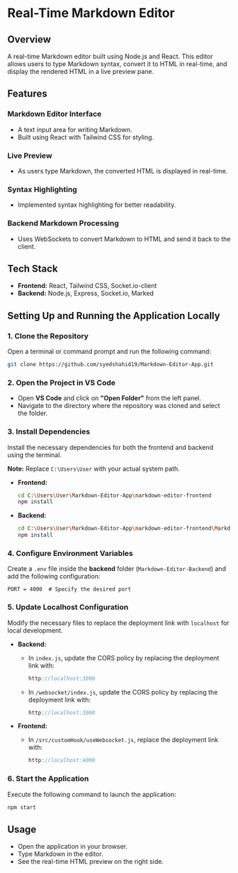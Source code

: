 # Real-Time Markdown Editor

## Overview
A real-time Markdown editor built using Node.js and React. This editor allows users to type Markdown syntax, convert it to HTML in real-time, and display the rendered HTML in a live preview pane.

## Features

### Markdown Editor Interface
- A text input area for writing Markdown.
- Built using React with Tailwind CSS for styling.

### Live Preview
- As users type Markdown, the converted HTML is displayed in real-time.

### Syntax Highlighting
- Implemented syntax highlighting for better readability.

### Backend Markdown Processing
- Uses WebSockets to convert Markdown to HTML and send it back to the client.

## Tech Stack
- **Frontend:** React, Tailwind CSS, Socket.io-client
- **Backend:** Node.js, Express, Socket.io, Marked

## **Setting Up and Running the Application Locally**

### **1. Clone the Repository**
Open a terminal or command prompt and run the following command:
```bash
git clone https://github.com/syedshahid19/Markdown-Editor-App.git
```

### **2. Open the Project in VS Code**
- Open **VS Code** and click on **"Open Folder"** from the left panel.
- Navigate to the directory where the repository was cloned and select the folder.

### **3. Install Dependencies**
Install the necessary dependencies for both the frontend and backend using the terminal.

**Note:** Replace `C:\Users\User` with your actual system path.

- **Frontend:**
  ```bash
  cd C:\Users\User\Markdown-Editor-App\markdown-editor-frontend
  npm install
  ```
- **Backend:**
  ```bash
  cd C:\Users\User\Markdown-Editor-App\markdown-editor-frontend\Markdown-Editor-Backend
  npm install
  ```

### **4. Configure Environment Variables**
Create a `.env` file inside the **backend** folder (`Markdown-Editor-Backend`) and add the following configuration:
```env
PORT = 4000  # Specify the desired port
```

### **5. Update Localhost Configuration**
Modify the necessary files to replace the deployment link with `localhost` for local development.

- **Backend:**
  - In `index.js`, update the CORS policy by replacing the deployment link with:
    ```js
    http://localhost:3000
    ```
  - In `/websocket/index.js`, update the CORS policy by replacing the deployment link with:
    ```js
    http://localhost:3000
    ```

- **Frontend:**
  - In `/src/customHook/useWebsocket.js`, replace the deployment link with:
    ```js
    http://localhost:4000
    ```

### **6. Start the Application**
Execute the following command to launch the application:
```bash
npm start
```

## Usage
- Open the application in your browser.
- Type Markdown in the editor.
- See the real-time HTML preview on the right side.

